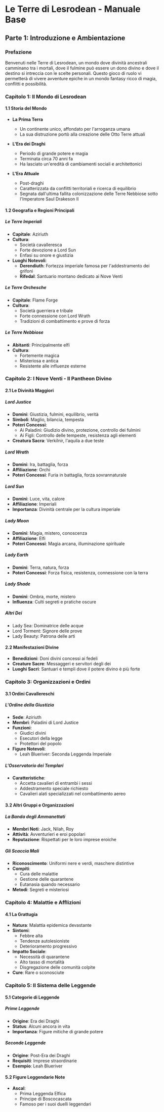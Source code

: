 # Le Terre di Lesrodean - Manuale Base
## Parte 1: Introduzione e Ambientazione

### Prefazione
Benvenuti nelle Terre di Lesrodean, un mondo dove divinità ancestrali camminano tra i mortali, dove il fulmine può essere un dono divino e dove il destino si intreccia con le scelte personali. Questo gioco di ruolo vi permetterà di vivere avventure epiche in un mondo fantasy ricco di magia, conflitti e possibilità.

### Capitolo 1: Il Mondo di Lesrodean

#### 1.1 Storia del Mondo
- **La Prima Terra**
  - Un continente unico, affondato per l'arroganza umana
  - La sua distruzione portò alla creazione delle Otto Terre attuali
  
- **L'Era dei Draghi**
  - Periodo di grande potere e magia
  - Terminata circa 70 anni fa
  - Ha lasciato un'eredità di cambiamenti sociali e architettonici

- **L'Era Attuale**
  - Post-draghi
  - Caratterizzata da conflitti territoriali e ricerca di equilibrio
  - Segnata dall'ultima fallita colonizzazione delle Terre Nebbiose sotto l'Imperatore Saul Drakeson II

#### 1.2 Geografia e Regioni Principali

##### Le Terre Imperiali
- **Capitale**: Aziriuth
- **Cultura**: 
  - Società cavalleresca
  - Forte devozione a Lord Sun
  - Enfasi su onore e giustizia
- **Luoghi Notevoli**:
  - **Derendiuth**: Fortezza imperiale famosa per l'addestramento dei grifoni
  - **Rifedal**: Santuario montano dedicato ai Nove Venti

##### Le Terre Orchesche
- **Capitale**: Flame Forge
- **Cultura**:
  - Società guerriera e tribale
  - Forte connessione con Lord Wrath
  - Tradizioni di combattimento e prove di forza

##### Le Terre Nebbiose
- **Abitanti**: Principalmente elfi
- **Cultura**:
  - Fortemente magica
  - Misteriosa e antica
  - Resistente alle influenze esterne

### Capitolo 2: I Nove Venti - Il Pantheon Divino

#### 2.1 Le Divinità Maggiori

##### Lord Justice
- **Domini**: Giustizia, fulmini, equilibrio, verità
- **Simboli**: Maglio, bilancia, tempesta
- **Poteri Concessi**:
  - Ai Paladini: Giudizio divino, protezione, controllo dei fulmini
  - Ai Figli: Controllo delle tempeste, resistenza agli elementi
- **Creatura Sacra**: Verkilnir, l'aquila a due teste

##### Lord Wrath
- **Domini**: Ira, battaglia, forza
- **Affiliazione**: Orchi
- **Poteri Concessi**: Furia in battaglia, forza sovrannaturale

##### Lord Sun
- **Domini**: Luce, vita, calore
- **Affiliazione**: Imperiali
- **Importanza**: Divinità centrale per la cultura imperiale

##### Lady Moon
- **Domini**: Magia, mistero, conoscenza
- **Affiliazione**: Elfi
- **Poteri Concessi**: Magia arcana, illuminazione spirituale

##### Lady Earth
- **Domini**: Terra, natura, forza
- **Poteri Concessi**: Forza fisica, resistenza, connessione con la terra

##### Lady Shade
- **Domini**: Ombra, morte, mistero
- **Influenza**: Culti segreti e pratiche oscure

##### Altri Dei
- Lady Sea: Dominatrice delle acque
- Lord Torment: Signore delle prove
- Lady Beauty: Patrona delle arti

#### 2.2 Manifestazioni Divine
- **Benedizioni**: Doni divini concessi ai fedeli
- **Creature Sacre**: Messaggeri e servitori degli dei
- **Luoghi Sacri**: Santuari e templi dove il potere divino è più forte

### Capitolo 3: Organizzazioni e Ordini

#### 3.1 Ordini Cavallereschi

##### L'Ordine della Giustizia
- **Sede**: Aziriuth
- **Membri**: Paladini di Lord Justice
- **Funzioni**: 
  - Giudici divini
  - Esecutori della legge
  - Protettori del popolo
- **Figure Notevoli**:
  - Leah Blueriver: Seconda Leggenda Imperiale

##### L'Osservatorio dei Templari
- **Caratteristiche**:
  - Accetta cavalieri di entrambi i sessi
  - Addestramento speciale richiesto
  - Cavalieri alati specializzati nel combattimento aereo

#### 3.2 Altri Gruppi e Organizzazioni

##### La Banda degli Ammanettati
- **Membri Noti**: Jack, Nilah, Roy
- **Attività**: Avventurieri e eroi popolari
- **Reputazione**: Rispettati per le loro imprese eroiche

##### Gli Scaccia Mali
- **Riconoscimento**: Uniformi nere e verdi, maschere distintive
- **Compiti**:
  - Cura delle malattie
  - Gestione delle quarantene
  - Eutanasia quando necessario
- **Metodi**: Segreti e misteriosi

### Capitolo 4: Malattie e Afflizioni

#### 4.1 La Grattugia
- **Natura**: Malattia epidemica devastante
- **Sintomi**:
  - Febbre alta
  - Tendenze autolesioniste
  - Deterioramento progressivo
- **Impatto Sociale**:
  - Necessità di quarantene
  - Alto tasso di mortalità
  - Disgregazione delle comunità colpite
- **Cure**: Rare o sconosciute

### Capitolo 5: Il Sistema delle Leggende

#### 5.1 Categorie di Leggende

##### Prime Leggende
- **Origine**: Era dei Draghi
- **Status**: Alcuni ancora in vita
- **Importanza**: Figure mitiche di grande potere

##### Seconde Leggende
- **Origine**: Post-Era dei Draghi
- **Requisiti**: Imprese straordinarie
- **Esempio**: Leah Blueriver

#### 5.2 Figure Leggendarie Note
- **Ascal**:
  - Prima Leggenda Elfica
  - Principe di Boscocascata
  - Famoso per i suoi duelli leggendari 